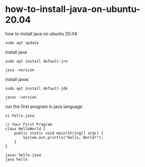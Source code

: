 # how-to-install-java-on-ubuntu-20.04
how to install java on ubuntu 20.04

```
sudo apt update
```

install java
```
sudo apt install default-jre
```

```
java -version
```


install javac
```
sudo apt install default-jdk
```

```
javac -version
```

run the first program in java language
```
vi hello.java
```

```
// Your First Program
class HelloWorld {
    public static void main(String[] args) {
        System.out.println("Hello, World!"); 
    }
}
```

```
javac hello.java
java hello
```
